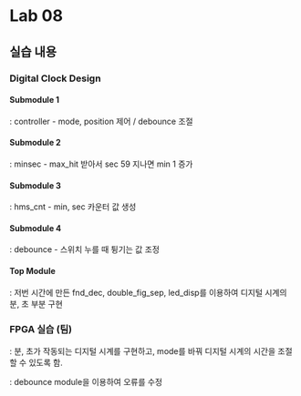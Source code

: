 # Lab 08

## 실습 내용

### **Digital Clock Design**

#### **Submodule 1** 
: controller - mode, position 제어 / debounce 조절

#### **Submodule 2** 
: minsec - max_hit 받아서 sec 59 지나면 min 1 증가

#### **Submodule 3** 
: hms_cnt - min, sec 카운터 값 생성

#### **Submodule 4** 
: debounce - 스위치 누를 때 튕기는 값 조정

#### **Top Module**
 : 저번 시간에 만든 fnd_dec, double_fig_sep, led_disp를 이용하여 디지털 시계의 분, 초 부분 구현

### FPGA 실습 (팀)
 : 분, 초가 작동되는 디지털 시계를 구현하고, mode를 바꿔 디지털 시계의 시간을 조절할 수 있도록 함.
  
 
: debounce module을 이용하여 오류를 수정
<!--stackedit_data:
eyJoaXN0b3J5IjpbMTM4NTkyOTIzMCwtMTUxMzUzMjU0Nl19
-->
